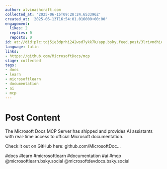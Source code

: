 ```yaml
---
author: alvinashcraft.com
collected_at: '2025-06-15T09:28:24.653396Z'
created_at: '2025-06-13T16:54:01.016000+00:00'
engagement:
  likes: 2
  replies: 0
  reposts: 0
id: at://did:plc:tdj5ie3dprhi242wsd7ykk7k/app.bsky.feed.post/3lrivmdhiq22i
language: latin
links:
- https://github.com/MicrosoftDocs/mcp
stage: collected
tags:
- docs
- learn
- microsoftlearn
- documentation
- ai
- mcp
---
```


# Post Content

The Microsoft Docs MCP Server has shipped and provides AI assistants with real-time access to official Microsoft documentation.

Check it out on GitHub here: github.com/MicrosoftDoc...

#docs #learn #microsoftlearn #documentation #ai #mcp @microsoftlearn.bsky.social @microsoftdevdocs.bsky.social